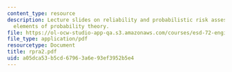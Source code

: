 ```yaml
---
content_type: resource
description: Lecture slides on reliability and probabilistic risk assessment, and
  elements of probability theory.
file: https://ol-ocw-studio-app-qa.s3.amazonaws.com/courses/esd-72-engineering-risk-benefit-analysis-spring-2007/a05dca53b5cd67963a6e93ef3952b5e4_rpra2.pdf
file_type: application/pdf
resourcetype: Document
title: rpra2.pdf
uid: a05dca53-b5cd-6796-3a6e-93ef3952b5e4
---
```

